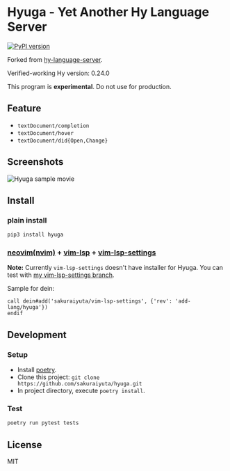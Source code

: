 Hyuga - Yet Another Hy Language Server
======================================

[![PyPI version](https://badge.fury.io/py/hyuga.svg)](https://badge.fury.io/py/hyuga)

Forked from [hy-language-server](https://github.com/rinx/hy-language-server).

Verified-working Hy version: 0.24.0

This program is **experimental**. Do not use for production.

## Feature

- `textDocument/completion`
- `textDocument/hover`
- `textDocument/did{Open,Change}`

## Screenshots

![Hyuga sample movie](https://raw.githubusercontent.com/sakuraiyuta/hyuga/images/hyuga-image.gif)


## Install

### plain install

```bash
pip3 install hyuga
```

### [neovim(nvim)](https://github.com/neovim/neovim) + [vim-lsp](https://github.com/prabirshrestha/vim-lsp) + [vim-lsp-settings]()

**Note:** Currently `vim-lsp-settings` doesn't have installer for Hyuga.
You can test with [my vim-lsp-settings branch](https://github.com/sakuraiyuta/vim-lsp-settings/tree/add-lang/hyuga).

Sample for dein:

```vim
call dein#add('sakuraiyuta/vim-lsp-settings', {'rev': 'add-lang/hyuga'})
endif
```

## Development

### Setup

- Install [poetry](https://github.com/python-poetry/poetry).
- Clone this project: `git clone https://github.com/sakuraiyuta/hyuga.git`
- In project directory, execute `poetry install`.

### Test

```bash
poetry run pytest tests
```

## License

MIT
